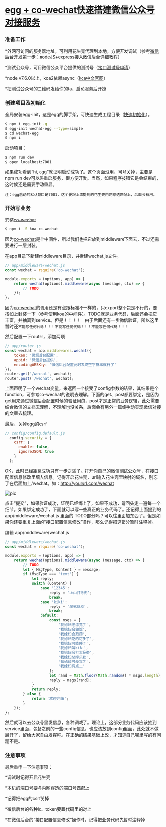 # [egg + co-wechat快速搭建微信公众号对接服务](http://blog.csdn.net/zhaolandelong/article/details/79093502)

### 准备工作

*外网可访问的服务器地址，可利用花生壳代理到本地，方便开发调试（参考[微信后台开发第一步：nodeJS+express接入微信后台详细教程](https://www.cnblogs.com/xuange306/p/4971702.html)）

*测试公众号，可用微信公众平台提供的测试号（[接口测试号申请](https://mp.weixin.qq.com/wiki?t=resource/res_main&id=mp1421137522)）

*node v7.6.0以上，koa2依赖async（[koa中文官网](https://koa.bootcss.com/)）

*把测试公众号的二维码发给你的ta，启动服务后开撩

### 创建项目及初始化

全局安装egg-init，这是egg的脚手架，可快速生成工程目录（[快速初始化](https://eggjs.org/zh-cn/intro/quickstart.html#快速初始化)）。

```bash
$ npm i egg-init -g  
$ egg-init wechat-egg --type=simple  
$ cd wechat-egg  
$ npm i  
```

启动项目：

```bash
$ npm run dev  
$ open localhost:7001
```

如果成功看到“hi, egg”就证明启动成功了。这个页面没用，可以关掉，主要是npm run dev可以热重启服务，很方便开发。当然，如果程序报错它是会结束的，这时候还是需要手动重启。

`注：egg启动的默认端口是7001，这个要跟上面提到的花生壳内网穿透匹配上，后面会有用。`

### 开始写业务

安装[co-wechat](https://github.com/node-webot/co-wechat)

```bash
$ npm i -S koa co-wechat
```

因为[co-wechat](https://github.com/node-webot/co-wechat)是个中间件，所以我们也把它放到middleware下面去，不过还需要进行一层封装。

在app目录下新建middleware目录，并新建wechat.js文件。

```js
// app/middleware/wechat.js  
const wechat = require('co-wechat');  
  
module.exports = (options, app) => {  
    return wechat(options).middleware(async (message, ctx) => {  
        // TODO  
    });  
}; 
```

因为[co-wechat](https://github.com/node-webot/co-wechat)的调用还是有点跟标准不一样的，只export整个包是不行的，要按如上封装一下（参考使用koa的中间件）。TODO就是业务代码，后面还会把它丰富，并抽离到service。但是！！！！！由于后面还有一步微信验证，所以这里暂时还`不能写任何代码！！！不能写任何代码！！！不能写任何代码！！！`

然后配置一下router，添加两项

```js
// app/router.js  
const wechat = app.middlewares.wechat({  
    token: '微信后台配置',  
    appid: '微信后台提供',  
    encodingAESKey: '微信后台配置此时写成空字符串就行了'  
});  
router.get('/wechat', wechat);  
router.post('/wechat', wechat);  
```

上面声明了一个wechat变量，来返回一个接受了config参数的结果，其结果是个function，可参考co-wechat的说明去理解。下面的get、post都要绑定，是因为get用来通过微信后台配置时候的验证用的，post才是正常的业务逻辑，此处需要结合微信的文档去理解，不理解也没关系，后面会有另外一篇纯手动实现微信对接的文章去梳理。

最后，关掉egg的csrf

```js
// config/config.default.js    
  config.security = {  
    csrf: {  
      enable: false,  
      ignoreJSON: true  
    }  
  }; 
```

OK，此时已经距离成功只有一步之遥了。打开你自己的微信测试公众号，在接口配置信息修改里填入信息。记得开启花生壳，url输入花生壳里映射的域名，别忘了在后面加上/wechat。如：http://yoururl.com/wechat

![pic](http://img.blog.csdn.net/20180117155110534?watermark/2/text/aHR0cDovL2Jsb2cuY3Nkbi5uZXQvemhhb2xhbmRlbG9uZw==/font/5a6L5L2T/fontsize/400/fill/I0JBQkFCMA==/dissolve/70/gravity/SouthEast)

点击“提交”，如果验证成功，证明已经绑上了，如果不成功，请回头走一遍每一个细节。如果绑定成功了，下面就可以写一些真正的业务代码了。还记得上面提到的 app/middleware/wechat.js 里面的 TODO部分吗？可以往里面加东西了。但是如果你还要重复上面的“接口配置信息修改”操作，那么记得把这部分暂时注释掉。

编辑 app/middleware/wechat.js

```js
// app/middleware/wechat.js  
const wechat = require('co-wechat');  
  
module.exports = (options, app) => {  
    return wechat(options).middleware(async (message, ctx) => {  
        // TODO  
        let { MsgType, Content } = message;  
        if (MsgType === 'text') {  
            let reply;  
            switch (Content) {  
                case '12345':  
                    reply = '上山打老虎';  
                    break;  
                case 'kiki':  
                    reply = '是我媳妇';  
                    break;  
                default:  
                    const msgs = [  
                        '我媳妇老漂亮了',  
                        '我媳妇会做饭',  
                        '我媳妇会煎药',  
                        '我媳妇吃的可多了',  
                        '我媳妇可能睡了',  
                        '我媳妇叫kiki',  
                        '我媳妇会打太极拳',  
                        '我媳妇总掉头发',  
                        '我媳妇可爱哭了',  
                        '我媳妇有点二'  
                    ];  
                    let rand = Math.floor(Math.random() * msgs.length);  
                    reply = msgs[rand];  
            }  
            return reply;  
        } else {  
            return '欢迎光临';  
        }  
    });  
}; 
```

然后就可以去公众号里发信息，各种调戏了。理论上，这部分业务代码应该抽到service里面，包括之前的一些config信息，也应该放到config里面，此处就不做展开了，留给大家自由发挥吧。在正确的结果基础上改，才知道自己哪里写的有问题不是。

### 注意事项

最后重申一下注意事项：

*调试时记得开启花生壳

*本机的端口号要与内网穿透的端口号匹配上

*记得把egg的csrf关掉

*微信后台的各种id、token要跟代码里的对上

*在微信后台的“接口配置信息修改”操作时，记得把业务代码先暂时注释掉

